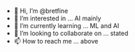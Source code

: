 - 👋 Hi, I’m @bretfine
- 👀 I’m interested in ... AI mainly
- 🌱 I’m currently learning ... ML and AI
- 💞️ I’m looking to collaborate on ... stated
- 📫 How to reach me ... above

<!---
bretfine/bretfine is a ✨ special ✨ repository because its `README.md` (this file) appears on your GitHub profile.
You can click the Preview link to take a look at your changes.
--->
